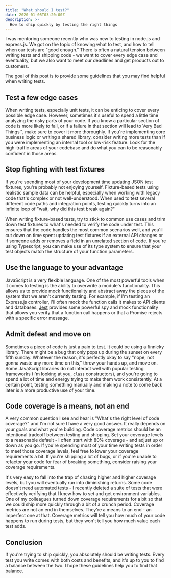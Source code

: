 ```yaml
---
title: "What should I test?"
date: 2020-01-05T03:20:00Z
description: >-
  How to ship quickly by testing the right things
---
```


I was mentoring someone recently who was new to testing in node.js and express.js. We got on the topic of knowing what to test, and how to tell when our tests are "good enough." There is often a natural tension between writing tests and shipping code - we want to cover every edge case and eventuality, but we also want to meet our deadlines and get products out to customers.

The goal of this post is to provide some guidelines that you may find helpful when writing tests.

## Test a few edge cases

When writing tests, especially unit tests, it can be enticing to cover every possible edge case. However, sometimes it's useful to spend a little time analyzing the risky parts of your code. If you know a particular section of code is more likely to fail, or if a failure in that section will lead to Very Bad Things™, make sure to cover it more thoroughly. If you're implementing core business logic or writing a shared library, consider writing more tests than if you were implementing an internal tool or low-risk feature. Look for the high-traffic areas of your codebase and do what you can to be reasonably confident in those areas.

## Stop fighting with test fixtures

If you're spending most of your development time updating JSON test fixtures, you're probably not enjoying yourself. Fixture-based tests using realistic sample data can be helpful, especially when working with legacy code that's complex or not well-understood. When used to test several different code paths and integration points, testing quickly turns into an infinite loop of "wait, why did this test break again?"

When writing fixture-based tests, try to stick to common use cases and trim down test fixtures to what's needed to verify the code under test. This ensures that the code handles the most common scenarios well, and you'll cut down on time spent updating test fixtures if an external API changes or if someone adds or removes a field in an unrelated section of code. If you're using Typescript, you can make use of its type system to ensure that your test objects match the structure of your function parameters.

## Use the language to your advantage

JavaScript is a very flexible language. One of the most powerful tools when it comes to testing is the ability to overwrite a module's functionality. This allows us to provide mock functionality and abstract away the pieces of the system that we aren't currently testing. For example, if I'm testing an Express.js controller, I'll often mock the function calls it makes to API clients and databases. [Jest](https://jestjs.io/) provides some powerful spy and mock functionality that allows you verify that a function call happens or that a Promise rejects with a specific error message.

## Admit defeat and move on

Sometimes a piece of code is just a pain to test. It could be using a finnicky library. There might be a bug that only pops up during the sunset on every fifth sunday. Whatever the reason, it's perfectly okay to say "nope, not gonna waste any more time on this," throw your hands up, and move on. Some JavaScript libraries do not interact well with popular testing frameworks (I'm looking at you, `class` constructors), and you're going to spend a lot of time and energy trying to make them work consistently. At a certain point, testing something manually and making a note to come back later is a more productive use of your time.

## Code coverage is a means, not an end

A very common question I see and hear is "What's the right level of code coverage?" and I'm not sure I have a very good answer. It really depends on your goals and what you're building. Code coverage metrics should be an intentional tradeoff between testing and shipping. Set your coverage levels to a reasonable default - I often start with 80% coverage - and adjust up or down as you go. If you're spending most of your time writing tests in order to meet those coverage levels, feel free to lower your coverage requirements a bit. If you're shipping a lot of bugs, or if you're unable to refactor your code for fear of breaking something, consider raising your coverage requirements.

It's very easy to fall into the trap of chasing higher and higher coverage levels, but you will eventually run into diminishing returns. Some code doesn't need automated tests - I recently deleted a suite of tests that were effectively verifying that I knew how to set and get environment variables. One of my colleagues turned down coverage requirements for a bit so that we could ship more quickly through a bit of a crunch period. Coverage metrics are not an end in themselves. They're a means to an end - an imperfect one at that. Coverage metrics will tell you how much of your code happens to run during tests, but they won't tell you how much value each test adds.

## Conclusion

If you're trying to ship quickly, you absolutely should be writing tests. Every test you write comes with both costs and benefits, and it's up to you to find a balance between the two. I hope these guidelines help you to find that balance.